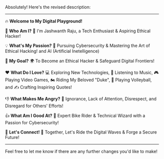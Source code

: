 Absolutely! Here's the revised description:

---

🔥 **Welcome to My Digital Playground!**

🌟 **Who Am I?**
   🚀 I'm Jashwanth Raju, a Tech Enthusiast & Aspiring Ethical Hacker!

💡 **What's My Passion?**
   🌈 Pursuing Cybersecurity & Mastering the Art of Ethical Hacking! and AI (Artificial Inetelligence)

🎯 **My Goal?**
   🌍 To Become an Ethical Hacker & Safeguard Digital Frontiers!

❤️ **What Do I Love?**
   💻 Exploring New Technologies, 🎵 Listening to Music, 🎮 Playing Video Games, 🏍️ Riding My Beloved "Duke", 🏐 Playing Volleyball, and ✍️ Crafting Inspiring Quotes!

👎 **What Makes Me Angry?**
   🤬 Ignorance, Lack of Attention, Disrespect, and Disregard for Others' Efforts!

👍 **What Am I Good At?**
   💪 Expert Bike Rider & Technical Wizard with a Passion for Cybersecurity!

🌟 **Let's Connect!**
   🤝 Together, Let's Ride the Digital Waves & Forge a Secure Future!

---

Feel free to let me know if there are any further changes you'd like to make!
